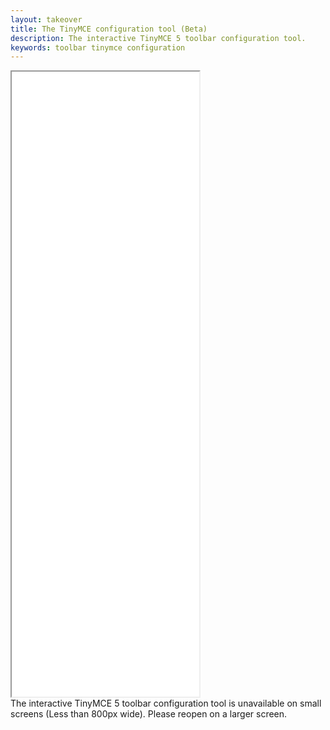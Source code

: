 ```yaml
---
layout: takeover
title: The TinyMCE configuration tool (Beta)
description: The interactive TinyMCE 5 toolbar configuration tool.
keywords: toolbar tinymce configuration
---
```


<div class="custom-iframe">
  <iframe
    id="configuration-tool"
    title="The interactive TinyMCE 5 configuration tool"
    height=1000
    src="{{site.baseurl}}/configuration-tool/tinymce-configuration-assistant/">
  </iframe>
</div>
<div class="modern-content content too-small">The interactive TinyMCE 5 toolbar configuration tool is unavailable on small screens (Less than 800px wide). Please reopen on a larger screen.</div>
